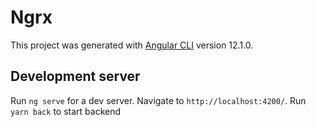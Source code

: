 # Ngrx
This project was generated with [Angular CLI](https://github.com/angular/angular-cli) version 12.1.0.
## Development server

Run `ng serve` for a dev server. Navigate to `http://localhost:4200/`.
Run `yarn back` to start backend


